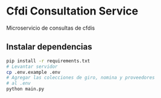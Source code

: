 # Cfdi Consultation Service

Microservicio de consultas de cfdis

## Instalar dependencias
```bash
pip install -r requirements.txt
# Levantar servidor
cp .env.example .env
# Agregar las colecciones de giro, nomina y proveedores
# al .env
python main.py
```
